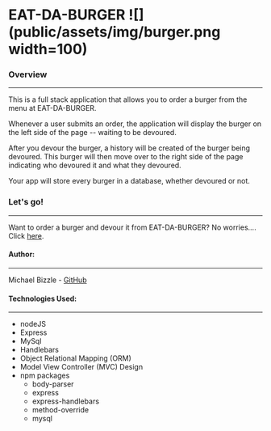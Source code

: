 # EAT-DA-BURGER ![](public/assets/img/burger.png width=100)

### Overview
***

This is a full stack application that allows you to order a burger from the menu at EAT-DA-BURGER. 

Whenever a user submits an order, the application will display the burger on the left side of the page -- waiting to be devoured. 

After you devour the burger, a history will be created of the burger being devoured. This burger will then move over to the right side of the page indicating who devoured it and what they devoured.  

Your app will store every burger in a database, whether devoured or not.

### Let's go! 
***

Want to order a burger and devour it from EAT-DA-BURGER? No worries.... Click [here](https://eat-da-burger1464.herokuapp.com/). 

#### Author:
***

Michael Bizzle - [GitHub](https://github.com/mbizzle1464)

#### Technologies Used:
***

* nodeJS
* Express
* MySql
* Handlebars
* Object Relational Mapping (ORM)
* Model View Controller (MVC) Design
* npm packages
    * body-parser
    * express
    * express-handlebars
    * method-override
    * mysql
